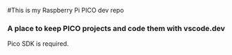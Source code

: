 #This is my Raspberry Pi PICO dev repo

### A place to keep PICO projects and code them with vscode.dev

Pico SDK is required.
